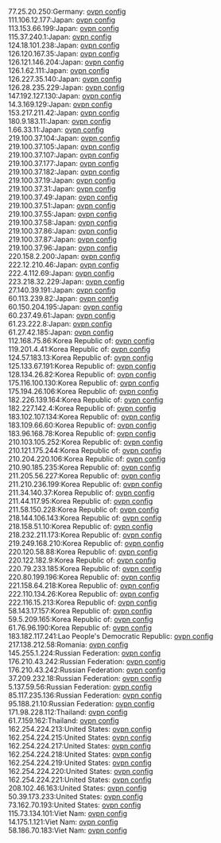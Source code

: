77.25.20.250:Germany: [ovpn config](vpn/77_25_20_250.ovpn)  
111.106.12.177:Japan: [ovpn config](vpn/111_106_12_177.ovpn)  
113.153.66.199:Japan: [ovpn config](vpn/113_153_66_199.ovpn)  
115.37.240.1:Japan: [ovpn config](vpn/115_37_240_1.ovpn)  
124.18.101.238:Japan: [ovpn config](vpn/124_18_101_238.ovpn)  
126.120.167.35:Japan: [ovpn config](vpn/126_120_167_35.ovpn)  
126.121.146.204:Japan: [ovpn config](vpn/126_121_146_204.ovpn)  
126.1.62.111:Japan: [ovpn config](vpn/126_1_62_111.ovpn)  
126.227.35.140:Japan: [ovpn config](vpn/126_227_35_140.ovpn)  
126.28.235.229:Japan: [ovpn config](vpn/126_28_235_229.ovpn)  
147.192.127.130:Japan: [ovpn config](vpn/147_192_127_130.ovpn)  
14.3.169.129:Japan: [ovpn config](vpn/14_3_169_129.ovpn)  
153.217.211.42:Japan: [ovpn config](vpn/153_217_211_42.ovpn)  
180.9.183.11:Japan: [ovpn config](vpn/180_9_183_11.ovpn)  
1.66.33.11:Japan: [ovpn config](vpn/1_66_33_11.ovpn)  
219.100.37.104:Japan: [ovpn config](vpn/219_100_37_104.ovpn)  
219.100.37.105:Japan: [ovpn config](vpn/219_100_37_105.ovpn)  
219.100.37.107:Japan: [ovpn config](vpn/219_100_37_107.ovpn)  
219.100.37.177:Japan: [ovpn config](vpn/219_100_37_177.ovpn)  
219.100.37.182:Japan: [ovpn config](vpn/219_100_37_182.ovpn)  
219.100.37.19:Japan: [ovpn config](vpn/219_100_37_19.ovpn)  
219.100.37.31:Japan: [ovpn config](vpn/219_100_37_31.ovpn)  
219.100.37.49:Japan: [ovpn config](vpn/219_100_37_49.ovpn)  
219.100.37.51:Japan: [ovpn config](vpn/219_100_37_51.ovpn)  
219.100.37.55:Japan: [ovpn config](vpn/219_100_37_55.ovpn)  
219.100.37.58:Japan: [ovpn config](vpn/219_100_37_58.ovpn)  
219.100.37.86:Japan: [ovpn config](vpn/219_100_37_86.ovpn)  
219.100.37.87:Japan: [ovpn config](vpn/219_100_37_87.ovpn)  
219.100.37.96:Japan: [ovpn config](vpn/219_100_37_96.ovpn)  
220.158.2.200:Japan: [ovpn config](vpn/220_158_2_200.ovpn)  
222.12.210.46:Japan: [ovpn config](vpn/222_12_210_46.ovpn)  
222.4.112.69:Japan: [ovpn config](vpn/222_4_112_69.ovpn)  
223.218.32.229:Japan: [ovpn config](vpn/223_218_32_229.ovpn)  
27.140.39.191:Japan: [ovpn config](vpn/27_140_39_191.ovpn)  
60.113.239.82:Japan: [ovpn config](vpn/60_113_239_82.ovpn)  
60.150.204.195:Japan: [ovpn config](vpn/60_150_204_195.ovpn)  
60.237.49.61:Japan: [ovpn config](vpn/60_237_49_61.ovpn)  
61.23.222.8:Japan: [ovpn config](vpn/61_23_222_8.ovpn)  
61.27.42.185:Japan: [ovpn config](vpn/61_27_42_185.ovpn)  
112.168.75.86:Korea Republic of: [ovpn config](vpn/112_168_75_86.ovpn)  
119.201.4.41:Korea Republic of: [ovpn config](vpn/119_201_4_41.ovpn)  
124.57.183.13:Korea Republic of: [ovpn config](vpn/124_57_183_13.ovpn)  
125.133.67.191:Korea Republic of: [ovpn config](vpn/125_133_67_191.ovpn)  
128.134.26.82:Korea Republic of: [ovpn config](vpn/128_134_26_82.ovpn)  
175.116.100.130:Korea Republic of: [ovpn config](vpn/175_116_100_130.ovpn)  
175.194.26.106:Korea Republic of: [ovpn config](vpn/175_194_26_106.ovpn)  
182.226.139.164:Korea Republic of: [ovpn config](vpn/182_226_139_164.ovpn)  
182.227.142.4:Korea Republic of: [ovpn config](vpn/182_227_142_4.ovpn)  
183.102.107.134:Korea Republic of: [ovpn config](vpn/183_102_107_134.ovpn)  
183.109.66.60:Korea Republic of: [ovpn config](vpn/183_109_66_60.ovpn)  
183.96.168.78:Korea Republic of: [ovpn config](vpn/183_96_168_78.ovpn)  
210.103.105.252:Korea Republic of: [ovpn config](vpn/210_103_105_252.ovpn)  
210.121.175.244:Korea Republic of: [ovpn config](vpn/210_121_175_244.ovpn)  
210.204.220.106:Korea Republic of: [ovpn config](vpn/210_204_220_106.ovpn)  
210.90.185.235:Korea Republic of: [ovpn config](vpn/210_90_185_235.ovpn)  
211.205.56.227:Korea Republic of: [ovpn config](vpn/211_205_56_227.ovpn)  
211.210.236.199:Korea Republic of: [ovpn config](vpn/211_210_236_199.ovpn)  
211.34.140.37:Korea Republic of: [ovpn config](vpn/211_34_140_37.ovpn)  
211.44.117.95:Korea Republic of: [ovpn config](vpn/211_44_117_95.ovpn)  
211.58.150.228:Korea Republic of: [ovpn config](vpn/211_58_150_228.ovpn)  
218.144.106.143:Korea Republic of: [ovpn config](vpn/218_144_106_143.ovpn)  
218.158.51.10:Korea Republic of: [ovpn config](vpn/218_158_51_10.ovpn)  
218.232.211.173:Korea Republic of: [ovpn config](vpn/218_232_211_173.ovpn)  
219.249.168.210:Korea Republic of: [ovpn config](vpn/219_249_168_210.ovpn)  
220.120.58.88:Korea Republic of: [ovpn config](vpn/220_120_58_88.ovpn)  
220.122.182.9:Korea Republic of: [ovpn config](vpn/220_122_182_9.ovpn)  
220.79.233.185:Korea Republic of: [ovpn config](vpn/220_79_233_185.ovpn)  
220.80.199.196:Korea Republic of: [ovpn config](vpn/220_80_199_196.ovpn)  
221.158.64.218:Korea Republic of: [ovpn config](vpn/221_158_64_218.ovpn)  
222.110.134.26:Korea Republic of: [ovpn config](vpn/222_110_134_26.ovpn)  
222.116.15.213:Korea Republic of: [ovpn config](vpn/222_116_15_213.ovpn)  
58.143.17.157:Korea Republic of: [ovpn config](vpn/58_143_17_157.ovpn)  
59.5.209.165:Korea Republic of: [ovpn config](vpn/59_5_209_165.ovpn)  
61.76.96.190:Korea Republic of: [ovpn config](vpn/61_76_96_190.ovpn)  
183.182.117.241:Lao People's Democratic Republic: [ovpn config](vpn/183_182_117_241.ovpn)  
217.138.212.58:Romania: [ovpn config](vpn/217_138_212_58.ovpn)  
145.255.1.224:Russian Federation: [ovpn config](vpn/145_255_1_224.ovpn)  
176.210.43.242:Russian Federation: [ovpn config](vpn/176_210_43_242.ovpn)  
176.210.43.242:Russian Federation: [ovpn config](vpn/176_210_43_242.ovpn)  
37.209.232.18:Russian Federation: [ovpn config](vpn/37_209_232_18.ovpn)  
5.137.59.56:Russian Federation: [ovpn config](vpn/5_137_59_56.ovpn)  
85.117.235.136:Russian Federation: [ovpn config](vpn/85_117_235_136.ovpn)  
95.188.21.10:Russian Federation: [ovpn config](vpn/95_188_21_10.ovpn)  
171.98.228.112:Thailand: [ovpn config](vpn/171_98_228_112.ovpn)  
61.7.159.162:Thailand: [ovpn config](vpn/61_7_159_162.ovpn)  
162.254.224.213:United States: [ovpn config](vpn/162_254_224_213.ovpn)  
162.254.224.215:United States: [ovpn config](vpn/162_254_224_215.ovpn)  
162.254.224.217:United States: [ovpn config](vpn/162_254_224_217.ovpn)  
162.254.224.218:United States: [ovpn config](vpn/162_254_224_218.ovpn)  
162.254.224.219:United States: [ovpn config](vpn/162_254_224_219.ovpn)  
162.254.224.220:United States: [ovpn config](vpn/162_254_224_220.ovpn)  
162.254.224.221:United States: [ovpn config](vpn/162_254_224_221.ovpn)  
208.102.46.163:United States: [ovpn config](vpn/208_102_46_163.ovpn)  
50.39.173.233:United States: [ovpn config](vpn/50_39_173_233.ovpn)  
73.162.70.193:United States: [ovpn config](vpn/73_162_70_193.ovpn)  
115.73.134.101:Viet Nam: [ovpn config](vpn/115_73_134_101.ovpn)  
14.175.1.121:Viet Nam: [ovpn config](vpn/14_175_1_121.ovpn)  
58.186.70.183:Viet Nam: [ovpn config](vpn/58_186_70_183.ovpn)  
